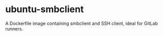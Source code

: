 # ubuntu-smbclient
A Dockerfile image containing smbclient and SSH client, ideal for GitLab runners.
